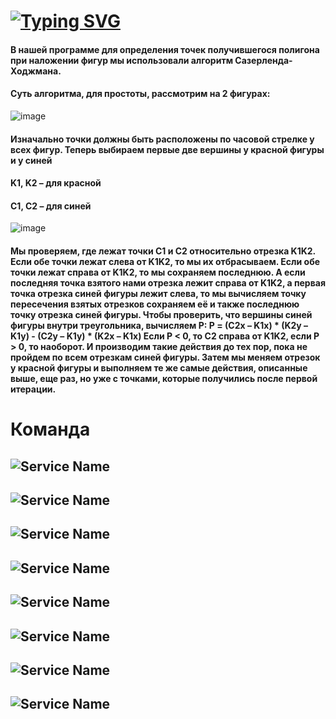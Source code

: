 # [![Typing SVG](https://readme-typing-svg.herokuapp.com?font=Fira+Code&pause=1000&random=false&width=435&lines=Laboratory+work+about+polygon+intersection+area)](https://git.io/typing-svg)
#### В нашей программе для определения точек получившегося полигона при наложении фигур мы использовали алгоритм Сазерленда-Ходжмана.
#### Суть алгоритма, для простоты, рассмотрим на 2 фигурах:
![image](https://github.com/Akds-ubuntu/Laboratory-work-in-CPP/assets/125271579/e68139dc-c492-488c-abb0-4020423854cd)
#### Изначально точки должны быть расположены по часовой стрелке у всех фигур. Теперь выбираем первые две вершины у красной фигуры и у синей
#### K1, K2 – для красной
#### C1, C2 – для синей
![image](https://github.com/Akds-ubuntu/Laboratory-work-in-CPP/assets/125271579/4a3ab186-ce21-475a-aa5f-efdfd23b7316)
#### Мы проверяем, где лежат точки C1 и C2 относительно отрезка K1K2. Если обе точки лежат слева от K1K2, то мы их отбрасываем. Если обе точки лежат справа от K1K2, то мы    сохраняем последнюю. А если последняя точка взятого нами отрезка лежит справа от K1K2, а первая точка отрезка синей фигуры лежит слева, то мы вычисляем точку пересечения взятых отрезков сохраняем её и также последнюю точку отрезка синей фигуры. Чтобы проверить, что вершины синей фигуры внутри треугольника, вычисляем P:   P = (C2x – K1x) * (K2y – K1y) - (C2y – K1y) * (K2x – K1x) Если P < 0, то C2 справа от K1K2, если P > 0, то наоборот. И производим такие действия до тех пор, пока не пройдем по всем отрезкам синей фигуры. Затем мы меняем отрезок у красной фигуры и выполняем те же самые действия, описанные выше, еще раз, но уже с точками, которые получились после первой итерации.
# Команда
## ![Service Name](https://img.shields.io/badge/-Данил_Паршин-red?style=for-the-badge&logo=<LOGO_NAME>)
## ![Service Name](https://img.shields.io/badge/-Михаил_Паршин-green?style=for-the-badge&logo=<LOGO_NAME>)
## ![Service Name](https://img.shields.io/badge/-Кирилл_Спаращуков-green?style=for-the-badge&logo=<LOGO_NAME>)
## ![Service Name](https://img.shields.io/badge/-Андрей_Знаков-green?style=for-the-badge&logo=<LOGO_NAME>)
## ![Service Name](https://img.shields.io/badge/-Алексей_Разживин-green?style=for-the-badge&logo=<LOGO_NAME>)
## ![Service Name](https://img.shields.io/badge/-Илья_Тимофеев-green?style=for-the-badge&logo=<LOGO_NAME>)
## ![Service Name](https://img.shields.io/badge/-Алексей_Фадеев-green?style=for-the-badge&logo=<LOGO_NAME>)
## ![Service Name](https://img.shields.io/badge/-Максим_Курашин-green?style=for-the-badge&logo=<LOGO_NAME>)
